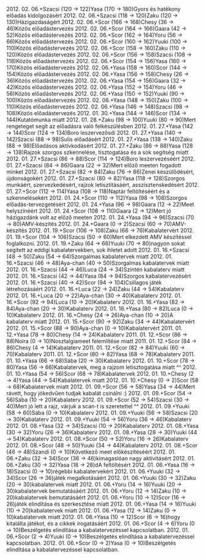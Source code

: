 <tr><td>2012. 02. 06.</td><td>+</td><td>Szacsi (120 &rarr; 122)</td><td>Yasa (170 &rarr; 180)</td><td>Gyors és hatékony előadás kidolgozásért</td></tr>
<tr><td>2012. 02. 06.</td><td>+</td><td>Szacsi (118 &rarr; 120)</td><td>Zaku (120 &rarr; 130)</td><td>Házigazdaságért</td></tr>
<tr><td>2012. 02. 06.</td><td>+</td><td>Scor (166 &rarr; 168)</td><td>Chesy (36 &rarr; 46)</td><td>Közös előadástervezés</td></tr>
<tr><td>2012. 02. 06.</td><td>+</td><td>Scor (164 &rarr; 166)</td><td>Gaara (42 &rarr; 52)</td><td>Közös előadástervezés</td></tr>
<tr><td>2012. 02. 06.</td><td>+</td><td>Scor (162 &rarr; 164)</td><td>Yoru (56 &rarr; 66)</td><td>Közös előadástervezés</td></tr>
<tr><td>2012. 02. 06.</td><td>+</td><td>Scor (160 &rarr; 162)</td><td>Yuuki (100 &rarr; 110)</td><td>Közös előadástervezés</td></tr>
<tr><td>2012. 02. 06.</td><td>+</td><td>Scor (158 &rarr; 160)</td><td>Zaku (110 &rarr; 120)</td><td>Közös előadástervezés</td></tr>
<tr><td>2012. 02. 06.</td><td>+</td><td>Scor (156 &rarr; 158)</td><td>Szacsi (108 &rarr; 118)</td><td>Közös előadástervezés</td></tr>
<tr><td>2012. 02. 06.</td><td>+</td><td>Scor (154 &rarr; 156)</td><td>Yasa (160 &rarr; 170)</td><td>Közös előadástervezés</td></tr>
<tr><td>2012. 02. 06.</td><td>+</td><td>Yasa (158 &rarr; 160)</td><td>Scor (144 &rarr; 154)</td><td>Közös előadástervezés</td></tr>
<tr><td>2012. 02. 06.</td><td>+</td><td>Yasa (156 &rarr; 158)</td><td>Chesy (26 &rarr; 36)</td><td>Közös előadástervezés</td></tr>
<tr><td>2012. 02. 06.</td><td>+</td><td>Yasa (154 &rarr; 156)</td><td>Gaara (32 &rarr; 42)</td><td>Közös előadástervezés</td></tr>
<tr><td>2012. 02. 06.</td><td>+</td><td>Yasa (152 &rarr; 154)</td><td>Yoru (46 &rarr; 56)</td><td>Közös előadástervezés</td></tr>
<tr><td>2012. 02. 06.</td><td>+</td><td>Yasa (150 &rarr; 152)</td><td>Yuuki (90 &rarr; 100)</td><td>Közös előadástervezés</td></tr>
<tr><td>2012. 02. 06.</td><td>+</td><td>Yasa (148 &rarr; 150)</td><td>Zaku (100 &rarr; 110)</td><td>Közös előadástervezés</td></tr>
<tr><td>2012. 02. 06.</td><td>+</td><td>Yasa (146 &rarr; 148)</td><td>Szacsi (98 &rarr; 108)</td><td>Közös előadástervezés</td></tr>
<tr><td>2012. 01. 30.</td><td>+</td><td>Yasa (144 &rarr; 146)</td><td>Scor (134 &rarr; 144)</td><td>Kutatómunka miatt</td></tr>
<tr><td>2012. 01. 28.</td><td>+</td><td>Zaku (98 &rarr; 100)</td><td>Yuuki (80 &rarr; 90)</td><td>Mert rengeteget segít az előadásra való felkészülésben</td></tr>
<tr><td>2012. 01. 27.</td><td>+</td><td>Yasa (142 &rarr; 144)</td><td>Scor (124 &rarr; 134)</td><td>Boro leszervezősdi</td></tr>
<tr><td>2012. 01. 27.</td><td>+</td><td>Yasa (140 &rarr; 142)</td><td>Szacsi (88 &rarr; 98)</td><td>Sulis előadásért</td></tr>
<tr><td>2012. 01. 27.</td><td>+</td><td>Yasa (138 &rarr; 140)</td><td>Zaku (88 &rarr; 98)</td><td>Előadásos aktívkodásért</td></tr>
<tr><td>2012. 01. 27.</td><td>+</td><td>Zaku (86 &rarr; 88)</td><td>Yasa (128 &rarr; 138)</td><td>Rajzok szorgos szkennelése, tisztogatása és a sok segítség miatt</td></tr>
<tr><td>2012. 01. 27.</td><td>+</td><td>Szacsi (86 &rarr; 88)</td><td>Scor (114 &rarr; 124)</td><td>Boro leszervezéséért</td></tr>
<tr><td>2012. 01. 27.</td><td>+</td><td>Szacsi (84 &rarr; 86)</td><td>Gaara (22 &rarr; 32)</td><td>Mert előző meeten fogadott minket</td></tr>
<tr><td>2012. 01. 27.</td><td>+</td><td>Szacsi (82 &rarr; 84)</td><td>Zaku (76 &rarr; 86)</td><td>Zenei készülődésért, újdonságokért</td></tr>
<tr><td>2012. 01. 27.</td><td>+</td><td>Szacsi (80 &rarr; 82)</td><td>Yasa (118 &rarr; 128)</td><td>Szorgos munkáért, szervezkedésért, rajzok letisztításáért, asszisztenskedésért</td></tr>
<tr><td>2012. 01. 27.</td><td>+</td><td>Scor (112 &rarr; 114)</td><td>Yasa (108 &rarr; 118)</td><td>Naptár feltöltéséért és a szkennelésekért</td></tr>
<tr><td>2012. 01. 24.</td><td>+</td><td>Scor (110 &rarr; 112)</td><td>Yasa (98 &rarr; 108)</td><td>Szorgos előadás-tervezgetésért</td></tr>
<tr><td>2012. 01. 24.</td><td>+</td><td>Yasa (96 &rarr; 98)</td><td>Gaara (12 &rarr; 22)</td><td>Meet helyszínéért</td></tr>
<tr><td>2012. 01. 24.</td><td>+</td><td>Scor (108 &rarr; 110)</td><td>Gaara (2 &rarr; 12)</td><td>Mert jó házigazdánk volt az előző meeten</td></tr>
<tr><td>2012. 01. 24.</td><td>+</td><td>Yasa (94 &rarr; 96)</td><td>Szacsi (70 &rarr; 80)</td><td>AMV-készítés</td></tr>
<tr><td>2012. 01. 24.</td><td>+</td><td>Gaara (0 &rarr; 2)</td><td>Szacsi (60 &rarr; 70)</td><td>AMV-készítés</td></tr>
<tr><td>2012. 01. 19.</td><td>+</td><td>Scor (106 &rarr; 108)</td><td>Zaku (66 &rarr; 76)</td><td>Kabalatervért</td></tr>
<tr><td>2012. 01. 19.</td><td>+</td><td>Scor (104 &rarr; 106)</td><td>Szacsi (50 &rarr; 60)</td><td>Mert elkezdett AMV készítéssel foglalkozni.</td></tr>
<tr><td>2012. 01. 19.</td><td>+</td><td>Zaku (64 &rarr; 66)</td><td>Yuuki (70 &rarr; 80)</td><td>nagyon sokat segitett az eddigi kabalatervekben, sok ihletet adott</td></tr>
<tr><td>2012. 01. 16.</td><td>+</td><td>Szacsi (48 &rarr; 50)</td><td>Zaku (54 &rarr; 64)</td><td>Szorgalmas kabalatervek miatt</td></tr>
<tr><td>2012. 01. 16.</td><td>+</td><td>Szacsi (46 &rarr; 48)</td><td>Aya-chan (40 &rarr; 50)</td><td>Szorgalmas kabalatervek miatt</td></tr>
<tr><td>2012. 01. 16.</td><td>+</td><td>Szacsi (44 &rarr; 46)</td><td>Luca (24 &rarr; 34)</td><td>Szintén kabalaterv miatt</td></tr>
<tr><td>2012. 01. 16.</td><td>+</td><td>Szacsi (42 &rarr; 44)</td><td>Yasa (84 &rarr; 94)</td><td>Szorgos kabalatervezésért</td></tr>
<tr><td>2012. 01. 16.</td><td>+</td><td>Szacsi (40 &rarr; 42)</td><td>Scor (94 &rarr; 104)</td><td>Csillagos játék létrehozásáért</td></tr>
<tr><td>2012. 01. 16.</td><td>+</td><td>Luca (22 &rarr; 24)</td><td>Zaku (44 &rarr; 54)</td><td>Kabalaterv</td></tr>
<tr><td>2012. 01. 16.</td><td>+</td><td>Luca (20 &rarr; 22)</td><td>Aya-chan (30 &rarr; 40)</td><td>Kabalaterv</td></tr>
<tr><td>2012. 01. 16.</td><td>+</td><td>Scor (92 &rarr; 94)</td><td>Luca (10 &rarr; 20)</td><td>Kabalaterv</td></tr>
<tr><td>2012. 01. 16.</td><td>+</td><td>Yasa (82 &rarr; 84)</td><td>Aya-chan (20 &rarr; 30)</td><td>Kabalaterv</td></tr>
<tr><td>2012. 01. 16.</td><td>+</td><td>Yasa (80 &rarr; 82)</td><td>Luca (0 &rarr; 10)</td><td>Kabalaterv</td></tr>
<tr><td>2012. 01. 16.</td><td>+</td><td>Chesy (24 &rarr; 26)</td><td>Aya-chan (10 &rarr; 20)</td><td>A kabalaterv miatt</td></tr>
<tr><td>2012. 01. 15.</td><td>+</td><td>Scor (90 &rarr; 92)</td><td>Zaku (34 &rarr; 44)</td><td>Kabalatervért</td></tr>
<tr><td>2012. 01. 15.</td><td>+</td><td>Scor (88 &rarr; 90)</td><td>Aya-chan (0 &rarr; 10)</td><td>Kabalatervért</td></tr>
<tr><td>2011. 01. 12.</td><td>+</td><td>Yasa (78 &rarr; 80)</td><td>Chesy (14 &rarr; 24)</td><td>Kabalaterv</td></tr>
<tr><td>2011. 01. 12.</td><td>+</td><td>Scor (86 &rarr; 88)</td><td>Noira (0 &rarr; 10)</td><td>Nosztalgiameet felemlítése miatt</td></tr>
<tr><td>2011. 01. 12.</td><td>+</td><td>Scor (84 &rarr; 86)</td><td>Chesy (4 &rarr; 14)</td><td>Kabalaterv</td></tr>
<tr><td>2011. 01. 12.</td><td>+</td><td>Scor (82 &rarr; 84)</td><td>Yuuki (60 &rarr; 70)</td><td>Kabalaterv</td></tr>
<tr><td>2011. 01. 12.</td><td>+</td><td>Scor (80 &rarr; 82)</td><td>Yasa (68 &rarr; 78)</td><td>Kabalaterv</td></tr>
<tr><td>2011. 01. 10.</td><td>+</td><td>Yasa (66 &rarr; 68)</td><td>Sába (20 &rarr; 30)</td><td>Kabalaterv</td></tr>
<tr><td>2012. 01. 10.</td><td>+</td><td>Scor (78 &rarr; 80)</td><td>Yasa (56 &rarr; 66)</td><td>Kabalatervek, meg a rajzom letisztogatása miatt ^^</td></tr>
<tr><td>2012. 01. 10.</td><td>+</td><td>Yasa (54 &rarr; 56)</td><td>Scor (68 &rarr; 78)</td><td>Kabalatervek</td></tr>
<tr><td>2012. 01. 10.</td><td>+</td><td>Chesy (2 &rarr; 4)</td><td>Yasa (44 &rarr; 54)</td><td>Kabalatervek miatt</td></tr>
<tr><td>2012. 01. 10.</td><td>+</td><td>Chesy (0 &rarr; 2)</td><td>Scor (58 &rarr; 68)</td><td>Kabalatervek miatt</td></tr>
<tr><td>2012. 01. 09.</td><td>+</td><td>Scor (56 &rarr; 58)</td><td>Yasa (34 &rarr; 44)</td><td>Mert rávett, hogy jókedvűen tudjak kabalát csinálni :)</td></tr>
<tr><td>2012. 01. 09.</td><td>+</td><td>Scor (54 &rarr; 56)</td><td>Sába (10 &rarr; 20)</td><td>Kabalaterv</td></tr>
<tr><td>2012. 01. 09.</td><td>+</td><td>Scor (52 &rarr; 54)</td><td>Szacsi (30 &rarr; 40)</td><td>Mert jó lett a rajz, várjuk a scan-t is szeretettel ^^</td></tr>
<tr><td>2012. 01. 09.</td><td>+</td><td>Yuuki (58 &rarr; 60)</td><td>Sába (0 &rarr; 10)</td><td>Kabalaterv</td></tr>
<tr><td>2012. 01. 09.</td><td>+</td><td>Yuuki (56 &rarr; 58)</td><td>Szacsi (20 &rarr; 30)</td><td>Kabalaterv</td></tr>
<tr><td>2012. 01. 09.</td><td>+</td><td>Yuuki (54 &rarr; 56)</td><td>Yoru (36 &rarr; 46)</td><td>Kabalaterv</td></tr>
<tr><td>2012. 01. 08.</td><td>+</td><td>Yasa (32 &rarr; 34)</td><td>Szacsi (10 &rarr; 20)</td><td>Kabalaterv</td></tr>
<tr><td>2012. 01. 08.</td><td>+</td><td>Yasa (30 &rarr; 32)</td><td>Yoru (26 &rarr; 36)</td><td>Kabalaterv</td></tr>
<tr><td>2012. 01. 08.</td><td>+</td><td>Yasa (28 &rarr; 30)</td><td>Yuuki (44 &rarr; 54)</td><td>Kabalaterv</td></tr>
<tr><td>2012. 01. 08.</td><td>+</td><td>Scor (50 &rarr; 52)</td><td>Yoru (16 &rarr; 26)</td><td>Kabalaterv</td></tr>
<tr><td>2012. 01. 08.</td><td>+</td><td>Scor (48 &rarr; 50)</td><td>Yuuki (34 &rarr; 44)</td><td>Kabalaterv</td></tr>
<tr><td>2012. 01. 08.</td><td>+</td><td>Scor (46 &rarr; 48)</td><td>Szandi (0 &rarr; 10)</td><td>Következő meet előkészítéséért</td></tr>
<tr><td>2012. 01. 06.</td><td>+</td><td>Zaku (32 &rarr; 34)</td><td>Scor (36 &rarr; 46)</td><td>kimagaslóan nagy aktivitásért</td></tr>
<tr><td>2012. 01. 06.</td><td>+</td><td>Zaku (30 &rarr; 32)</td><td>Yasa (18 &rarr; 28)</td><td>dA feltöltésért</td></tr>
<tr><td>2012. 01. 06.</td><td>+</td><td>Yasa (16 &rarr; 18)</td><td>Szacsi (0 &rarr; 10)</td><td>régebbi kabalatervekért</td></tr>
<tr><td>2012. 01. 06.</td><td>+</td><td>Yuuki (32 &rarr; 34)</td><td>Scor (26 &rarr; 36)</td><td>játék megalkotásáért</td></tr>
<tr><td>2012. 01. 06.</td><td>+</td><td>Yuuki (30 &rarr; 32)</td><td>Zaku (20 &rarr; 30)</td><td>kabalatervek miatt</td></tr>
<tr><td>2012. 01. 06.</td><td>+</td><td>Yoru (14 &rarr; 16)</td><td>Yuuki (20 &rarr; 30)</td><td>kabalatervek bemutatásáért</td></tr>
<tr><td>2012. 01. 06.</td><td>+</td><td>Yoru (12 &rarr; 14)</td><td>Zaku (10 &rarr; 20)</td><td>kabalatervek bemutatásáért</td></tr>
<tr><td>2012. 01. 06.</td><td>+</td><td>Yoru (10 &rarr; 12)</td><td>Scor (16 &rarr; 26)</td><td>játék elindítása és szerkesztése miatt</td></tr>
<tr><td>2012. 01. 06.</td><td>+</td><td>Yasa (14 &rarr; 16)</td><td>Yuuki (10 &rarr; 20)</td><td>kabalatervek miatt</td></tr>
<tr><td>2012. 01. 06.</td><td>+</td><td>Yasa (12 &rarr; 14)</td><td>Zaku (0 &rarr; 10)</td><td>kabalatervek miatt</td></tr>
<tr><td>2012. 01. 06.</td><td>+</td><td>Yasa (10 &rarr; 12)</td><td>Scor (6 &rarr; 16)</td><td>hogy kitalálta játékot, és a cikkek írogatásáért</td></tr>
<tr><td>2012. 01. 06.</td><td>+</td><td>Scor (4 &rarr; 6)</td><td>Yoru (0 &rarr; 10)</td><td>Beszélgetés elindítása a kabalatervezéssel kapcsolatban.</td></tr>
<tr><td>2012. 01. 06.</td><td>+</td><td>Scor (2 &rarr; 4)</td><td>Yuuki (0 &rarr; 10)</td><td>Beszélgetés elindítása a kabalatervezéssel kapcsolatban.</td></tr>
<tr><td>2012. 01. 06.</td><td>+</td><td>Scor (0 &rarr; 2)</td><td>Yasa (0 &rarr; 10)</td><td>Beszélgetés elindítása a kabalatervezéssel kapcsolatban.</td></tr>
